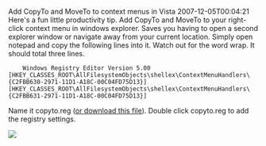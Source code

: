 Add CopyTo and MoveTo to context menus in Vista
2007-12-05T00:04:21
Here's a fun little productivity tip. Add CopyTo and MoveTo to your right-click context menu in windows explorer. Saves you having to open a second explorer window or navigate away from your current location. Simply open notepad and copy the following lines into it. Watch out for the word wrap. It should total three lines.

`   
Windows Registry Editor Version 5.00   
[HKEY_CLASSES_ROOT\AllFilesystemObjects\shellex\ContextMenuHandlers\{C2FBB630-2971-11D1-A18C-00C04FD75D13}]   
[HKEY_CLASSES_ROOT\AllFilesystemObjects\shellex\ContextMenuHandlers\{C2FBB631-2971-11D1-A18C-00C04FD75D13}]`

Name it copyto.reg ([or download this file](http://mike-ward.net/downloads/copyto.reg)). Double click copyto.reg to add the registry settings. 

![](http://s3.amazonaws.com/BlueOnionSoftware/Blog/copyto.png)
